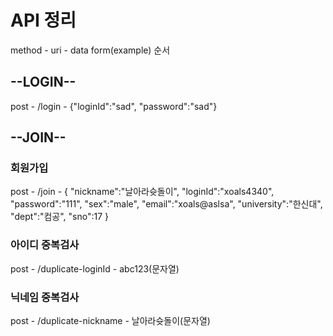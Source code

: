 # API 정리
method   -  uri   -   data form(example)  순서

## --LOGIN--
post - /login - {"loginId":"sad", "password":"sad"}

## --JOIN--
### 회원가입
post - /join - 
{
    "nickname":"날아라슛돌이",
    "loginId":"xoals4340",
    "password":"111",
    "sex":"male",
    "email":"xoals@aslsa",
    "university":"한신대",
    "dept":"컴공",
    "sno":17
}

### 아이디 중복검사
post - /duplicate-loginId - abc123(문자열)

### 닉네임 중복검사
post - /duplicate-nickname - 날아라슛돌이(문자열)




